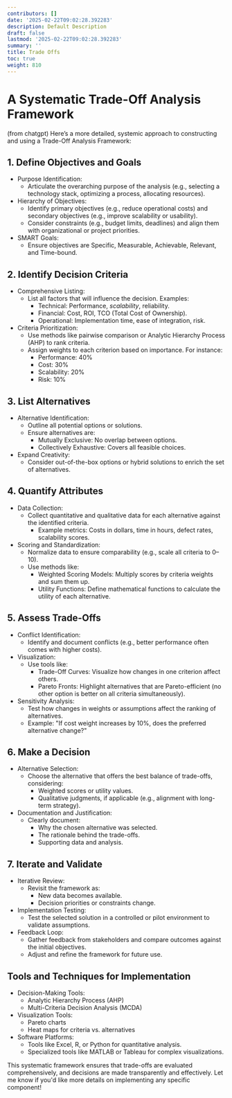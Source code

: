 ```yaml
---
contributors: []
date: '2025-02-22T09:02:28.392283'
description: Default Description
draft: false
lastmod: '2025-02-22T09:02:28.392283'
summary: ''
title: Trade Offs
toc: true
weight: 810
---
```

# A Systematic Trade-Off Analysis Framework

(from chatgpt)
Here’s a more detailed, systemic approach to constructing and using a Trade-Off Analysis Framework:
## 1. Define Objectives and Goals

- Purpose Identification:
    - Articulate the overarching purpose of the analysis (e.g., selecting a technology stack, optimizing a process, allocating resources).
- Hierarchy of Objectives:
    - Identify primary objectives (e.g., reduce operational costs) and secondary objectives (e.g., improve scalability or usability).
    - Consider constraints (e.g., budget limits, deadlines) and align them with organizational or project priorities.
- SMART Goals:
    - Ensure objectives are Specific, Measurable, Achievable, Relevant, and Time-bound.


## 2. Identify Decision Criteria

- Comprehensive Listing:
    - List all factors that will influence the decision. Examples:
        - Technical: Performance, *scalability*, reliability.
        - Financial: Cost, ROI, TCO (Total Cost of Ownership).
        - Operational: Implementation time, ease of integration, risk.
- Criteria Prioritization:
    - Use methods like pairwise comparison or Analytic Hierarchy Process (AHP) to rank criteria.
    - Assign weights to each criterion based on importance. For instance:
        - Performance: 40%
        - Cost: 30%
        - Scalability: 20%
        - Risk: 10%


## 3. List Alternatives

- Alternative Identification:
    - Outline all potential options or solutions.
    - Ensure alternatives are:
        - Mutually Exclusive: No overlap between options.
        - Collectively Exhaustive: Covers all feasible choices.
- Expand Creativity:
    - Consider out-of-the-box options or hybrid solutions to enrich the set of alternatives.


## 4. Quantify Attributes

- Data Collection:
    - Collect quantitative and qualitative data for each alternative against the identified criteria.
        - Example metrics: Costs in dollars, time in hours, defect rates, scalability scores.
- Scoring and Standardization:
    - Normalize data to ensure comparability (e.g., scale all criteria to 0–10).
    - Use methods like:
        - Weighted Scoring Models: Multiply scores by criteria weights and sum them up.
        - Utility Functions: Define mathematical functions to calculate the utility of each alternative.


## 5. Assess Trade-Offs

- Conflict Identification:
    - Identify and document conflicts (e.g., better performance often comes with higher costs).
- Visualization:
    - Use tools like:
        - Trade-Off Curves: Visualize how changes in one criterion affect others.
        - Pareto Fronts: Highlight alternatives that are Pareto-efficient (no other option is better on all criteria simultaneously).
- Sensitivity Analysis:
    - Test how changes in weights or assumptions affect the ranking of alternatives.
    - Example: "If cost weight increases by 10%, does the preferred alternative change?"


## 6. Make a Decision

- Alternative Selection:
    - Choose the alternative that offers the best balance of trade-offs, considering:
        - Weighted scores or utility values.
        - Qualitative judgments, if applicable (e.g., alignment with long-term strategy).
- Documentation and Justification:
    - Clearly document:
        - Why the chosen alternative was selected.
        - The rationale behind the trade-offs.
        - Supporting data and analysis.


## 7. Iterate and Validate

- Iterative Review:
    - Revisit the framework as:
        - New data becomes available.
        - Decision priorities or constraints change.
- Implementation Testing:
    - Test the selected solution in a controlled or pilot environment to validate assumptions.
- Feedback Loop:
    - Gather feedback from stakeholders and compare outcomes against the initial objectives.
    - Adjust and refine the framework for future use.


## Tools and Techniques for Implementation

- Decision-Making Tools:
    - Analytic Hierarchy Process (AHP)
    - Multi-Criteria Decision Analysis (MCDA)
- Visualization Tools:
    - Pareto charts
    - Heat maps for criteria vs. alternatives
- Software Platforms:
    - Tools like Excel, R, or Python for quantitative analysis.
    - Specialized tools like MATLAB or Tableau for complex visualizations.


This systematic framework ensures that trade-offs are evaluated comprehensively, and decisions are made transparently and effectively. Let me know if you'd like more details on implementing any specific component!

